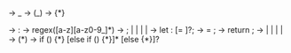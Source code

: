 <program> -> <function>_
<function> -> <name>(<param>_) -> <type> {<statement>\*}

<param> -> <name>: <type>
<name> -> regex([a-z][a-z0-9_]*)
<statement> -> <expression>; | <variable_declaration> | <variable_assign> | <if_statement> | <return_statement>
<variable_declaration> -> let <name>: <type> [= <expression>]?;
<variable_assign> -> <name> = <expression>;
<return_statement> -> return <expression>;
<expression> -> <function_call> | <arithmatic_expression> | <logic_expression> | <literal> | <name>
<function_call> -> <name>(<name>*)
<if_statement> -> if (<expression>) {<statement>*} [else if (<expression>) {<statement>*}]* [else {<statement>*}]?

